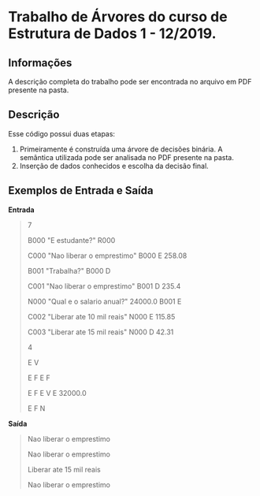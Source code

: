 # Trabalho de Árvores do curso de Estrutura de Dados 1 - 12/2019.
 
## Informações
 
A descrição completa do trabalho pode ser encontrada no arquivo em PDF presente na pasta.
 
## Descrição
 
Esse código possui duas etapas:
 
1. Primeiramente é construída uma árvore de decisões binária. A semântica utilizada pode ser analisada no PDF presente na pasta.
2. Inserção de dados conhecidos e escolha da decisão final.
 
## Exemplos de Entrada e Saída
 
**Entrada**
 
>7
>
>B000 "E estudante?" R000
>
>C000 "Nao liberar o emprestimo" B000 E 258.08
>
>B001 "Trabalha?" B000 D
>
>C001 "Nao liberar o emprestimo" B001 D 235.4
>
>N000 "Qual e o salario anual?" 24000.0 B001 E
>
>C002 "Liberar ate 10 mil reais" N000 E 115.85
>
>C003 "Liberar ate 15 mil reais" N000 D 42.31
>
>4
>
>E V
>
>E F E F
>
>E F E V E 32000.0
>
>E F N
 
 
**Saída**
 
>Nao liberar o emprestimo
>
>Nao liberar o emprestimo
>
>Liberar ate 15 mil reais
>
>Nao liberar o emprestimo
 
 
 
 

